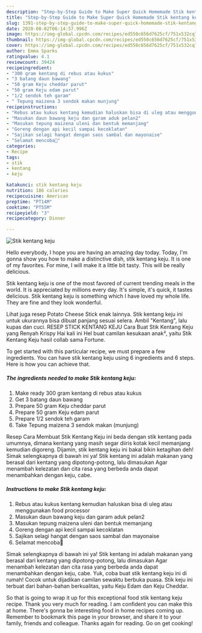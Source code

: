 ```yaml
---
description: "Step-by-Step Guide to Make Super Quick Homemade Stik kentang keju"
title: "Step-by-Step Guide to Make Super Quick Homemade Stik kentang keju"
slug: 1391-step-by-step-guide-to-make-super-quick-homemade-stik-kentang-keju
date: 2020-08-02T06:14:57.996Z
image: https://img-global.cpcdn.com/recipes/ed550c656d7625cf/751x532cq70/stik-kentang-keju-foto-resep-utama.jpg
thumbnail: https://img-global.cpcdn.com/recipes/ed550c656d7625cf/751x532cq70/stik-kentang-keju-foto-resep-utama.jpg
cover: https://img-global.cpcdn.com/recipes/ed550c656d7625cf/751x532cq70/stik-kentang-keju-foto-resep-utama.jpg
author: Emma Sparks
ratingvalue: 4.1
reviewcount: 39424
recipeingredient:
- "300 gram kentang di rebus atau kukus"
- "3 batang daun bawang"
- "50 gram Keju cheddar parut"
- "50 gram Keju edam parut"
- "1/2 sendok teh garam"
- " Tepung maizena 3 sendok makan munjung"
recipeinstructions:
- "Rebus atau kukus kentang kemudian haluskan bisa di uleg atau menggunakan food processor"
- "Masukan daun bawang keju dan garam aduk pelan2"
- "Masukan tepung maizena uleni dan bentuk memanjang"
- "Goreng dengan api kecil sampai kecoklatan"
- "Sajikan selagi hangat dengan saos sambal dan mayonaise"
- "Selamat mencoba🥰"
categories:
- Recipe
tags:
- stik
- kentang
- keju

katakunci: stik kentang keju 
nutrition: 186 calories
recipecuisine: American
preptime: "PT14M"
cooktime: "PT55M"
recipeyield: "3"
recipecategory: Dinner

---
```



![Stik kentang keju](https://img-global.cpcdn.com/recipes/ed550c656d7625cf/751x532cq70/stik-kentang-keju-foto-resep-utama.jpg)

Hello everybody, I hope you are having an amazing day today. Today, I'm gonna show you how to make a distinctive dish, stik kentang keju. It is one of my favorites. For mine, I will make it a little bit tasty. This will be really delicious.

Stik kentang keju is one of the most favored of current trending meals in the world. It is appreciated by millions every day. It's simple, it's quick, it tastes delicious. Stik kentang keju is something which I have loved my whole life. They are fine and they look wonderful.

Lihat juga resep Potato Cheese Stick enak lainnya. Stik kentang keju ini untuk ukurannya bisa dibuat panjang sesuai selera. Ambil &#34;Kentang&#34;, lalu kupas dan cuci. RESEP STICK KENTANG KEJU Cara Buat Stik Kentang Keju yang Renyah Krispy Hai kali ini Hel buat camilan kesukaan anak², yaitu Stik Kentang Keju hasil collab sama Fortune.


To get started with this particular recipe, we must prepare a few ingredients. You can have stik kentang keju using 6 ingredients and 6 steps. Here is how you can achieve that.

<!--inarticleads1-->

##### The ingredients needed to make Stik kentang keju:

1. Make ready 300 gram kentang di rebus atau kukus
1. Get 3 batang daun bawang
1. Prepare 50 gram Keju cheddar parut
1. Prepare 50 gram Keju edam parut
1. Prepare 1/2 sendok teh garam
1. Take  Tepung maizena 3 sendok makan (munjung)


Resep Cara Membuat Stik Kentang Keju ini beda dengan stik kentang pada umumnya, dimana kentang yang masih segar diiris kotak kecil memanjang kemudian digoreng. Dijamin, stik kentang keju ini bakal bikin ketagihan deh! Simak selengkapnya di bawah ini ya! Stik kentang ini adalah makanan yang berasal dari kentang yang dipotong-potong, lalu dimasukan Agar menambah kelezatan dan cita rasa yang berbeda anda dapat menambahkan dengan keju, cabe. 

<!--inarticleads2-->

##### Instructions to make Stik kentang keju:

1. Rebus atau kukus kentang kemudian haluskan bisa di uleg atau menggunakan food processor
1. Masukan daun bawang keju dan garam aduk pelan2
1. Masukan tepung maizena uleni dan bentuk memanjang
1. Goreng dengan api kecil sampai kecoklatan
1. Sajikan selagi hangat dengan saos sambal dan mayonaise
1. Selamat mencoba🥰


Simak selengkapnya di bawah ini ya! Stik kentang ini adalah makanan yang berasal dari kentang yang dipotong-potong, lalu dimasukan Agar menambah kelezatan dan cita rasa yang berbeda anda dapat menambahkan dengan keju, cabe. Yuk, coba buat stik kentang keju ini di rumah! Cocok untuk dijadikan camilan sewaktu berbuka puasa. Stik keju ini terbuat dari bahan-bahan berkualitas, yaitu Keju Edam dan Keju Cheddar. 

So that is going to wrap it up for this exceptional food stik kentang keju recipe. Thank you very much for reading. I am confident you can make this at home. There's gonna be interesting food in home recipes coming up. Remember to bookmark this page in your browser, and share it to your family, friends and colleague. Thanks again for reading. Go on get cooking!
